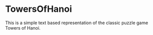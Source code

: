 # TowersOfHanoi
This is a simple text based representation of the classic puzzle game Towers of Hanoi.
